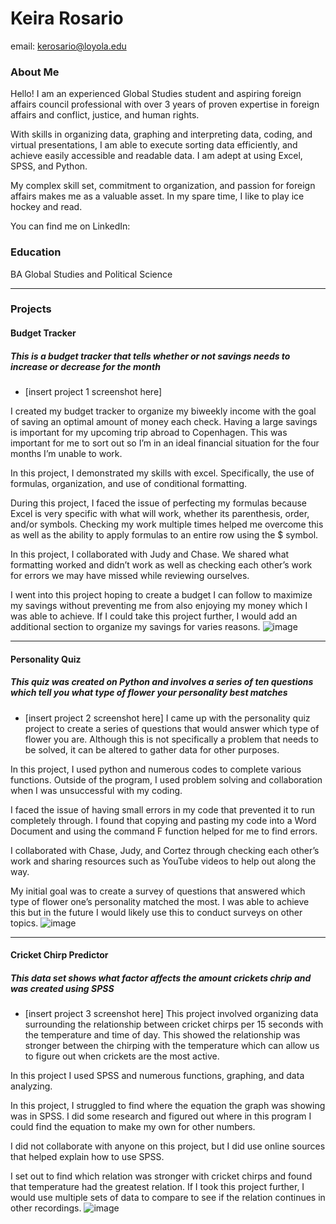 # Keira Rosario
email: kerosario@loyola.edu
### About Me 
Hello! I am an experienced Global Studies student and aspiring foreign affairs council professional with over 3 years of proven expertise in foreign affairs and conflict, justice, and human rights. 

With skills in organizing data, graphing and interpreting data, coding, and virtual presentations, I am able to execute sorting data efficiently, and achieve easily accessible and readable data. I am adept at using Excel, SPSS, and Python. 

My complex skill set, commitment to organization, and passion for foreign affairs makes me as a valuable asset.  In my spare time, I like to play ice hockey and read. 

You can find me on LinkedIn:


### Education 
BA Global Studies and Political Science
***
### Projects

#### Budget Tracker
##### This is a budget tracker that tells whether or not savings needs to increase or decrease for the month
 - [insert project 1 screenshot here]

I created my budget tracker to organize my biweekly income with the goal of saving an optimal amount of money each check. Having a large savings is important for my upcoming trip abroad to Copenhagen. This was important for me to sort out so I’m in an ideal financial situation for the four months I’m unable to work. 

In this project, I demonstrated my skills with excel. Specifically, the use of formulas, organization, and use of conditional formatting. 

During this project, I faced the issue of perfecting my formulas because Excel is very specific with what will work, whether its parenthesis, order, and/or symbols. Checking my work multiple times helped me overcome this as well as the ability to apply formulas to an entire row using the $ symbol. 

In this project, I collaborated with Judy and Chase. We shared what formatting worked and didn’t work as well as checking each other’s work for errors we may have missed while reviewing ourselves.  

I went into this project hoping to create a budget I can follow to maximize my savings without preventing me from also enjoying my money which I was able to achieve. If I could take this project further, I would add an additional section to organize my savings for varies reasons. 
![image](https://github.com/user-attachments/assets/634df3e0-f225-4f90-a612-7f0f19e4eb92)

***
#### Personality Quiz
##### This quiz was created on Python and involves a series of ten questions which tell you what type of flower your personality best matches
 - [insert project 2 screenshot here]
 I came up with the personality quiz project to create a series of questions that would answer which type of flower you are. Although this is not specifically a problem that needs to be solved, it can be altered to gather data for other purposes. 

In this project, I used python and numerous codes to complete various functions. Outside of the program, I used problem solving and collaboration when I was unsuccessful with my coding. 

I faced the issue of having small errors in my code that prevented it to run completely through. I found that copying and pasting my code into a Word Document and using the command F function helped for me to find errors. 

I collaborated with Chase, Judy, and Cortez through checking each other’s work and sharing resources such as YouTube videos to help out along the way. 

My initial goal was to create a survey of questions that answered which type of flower one’s personality matched the most. I was able to achieve this but in the future I would likely use this to conduct surveys on other topics. 
![image](https://github.com/user-attachments/assets/589758ad-5f82-44db-a2d0-63a62f844f83)

***
#### Cricket Chirp Predictor 
##### This data set shows what factor affects the amount crickets chrip and was created using SPSS
 - [insert project 3 screenshot here]
This project involved organizing data surrounding the relationship between cricket chirps per 15 seconds with the temperature and time of day. This showed the relationship was stronger between the chirping with the temperature which can allow us to figure out when crickets are the most active.  

In this project I used SPSS and numerous functions, graphing, and data analyzing. 

In this project, I struggled to find where the equation the graph was showing was in SPSS. I did some research and figured out where in this program I could find the equation to make my own for other numbers.  

I did not collaborate with anyone on this project, but I did use online sources that helped explain how to use SPSS.   

I set out to find which relation was stronger with cricket chirps and found that temperature had the greatest relation. If I took this project further, I would use multiple sets of data to compare to see if the relation continues in other recordings. 
![image](https://github.com/user-attachments/assets/1a483838-b029-4de5-a1f1-270bb6a98952)
